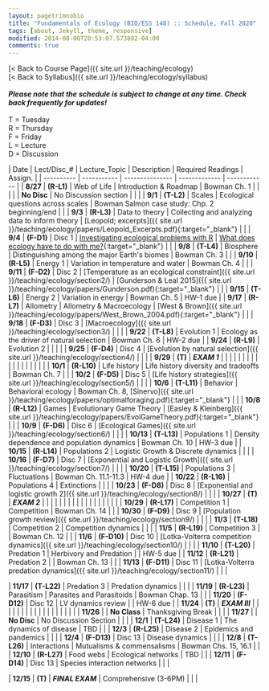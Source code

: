 ```yaml
---
layout: pagetrimnobio
title: "Fundamentals of Ecology (BIO/ESS 148) :: Schedule, Fall 2020"
tags: [about, Jekyll, theme, responsive]
modified: 2014-08-08T20:53:07.573882-04:00
comments: true
---
```


[< Back to Course Page]({{ site.url }}/teaching/ecology)  
[< Back to Syllabus]({{ site.url }}/teaching/ecology/syllabus)  
<br>
***Please note that the schedule is subject to change at any time. Check back frequently for updates!***  
<br>
T = Tuesday  
R = Thursday  
F = Friday  
L = Lecture  
D = Discussion

<style>
table{
    border-collapse: collapse;
    border-spacing: 0;
    /* border:1px solid #808080; */
}

/* th{
    border:1px solid #808080;
}

td{
    border:1px solid #808080;
} */
tr:nth-child(even) {background: #CCC}
tr:nth-child(odd) {background: #FFF}
</style>

| Date | Lect/Disc_# | Lecture_Topic | Description | Required Readings | Assign. |
| ---------- | ----------- | --------------- | ------------- | ------------ |
| **8/27**       | **(R-L1)** | Web of Life | Introduction & Roadmap | Bowman Ch. 1 |     |
|         |  | **No Disc** | No Discussion section |  |     |
| **9/1**  | **(T-L2)** | Scales | Ecological questions across scales | Bowman Salmon case study: Chp. 2 beginning/end |     |
|  **9/3**  | **(R-L3)** | Data to theory | Collecting and analyzing data to inform theory | [Leopold; excerpts]({{ site.url }}/teaching/ecology/papers/Leopold_Excerpts.pdf){:target="_blank"} |     |
|    **9/4**     | **(F-D1)** | Disc 1 | [Investigating ecological problems with R](http://jdyeakel.github.io/teaching/ecology/section1) | [What does ecology have to do with me?](https://www.esa.org/about/what-does-ecology-have-to-do-with-me/){:target="_blank"} |     |
| **9/8**       | **(T-L4)** | Biosphere | Distinguishing among the major Earth's biomes | Bowman Ch. 3 |     |
|  **9/10**   | **(R-L5)** | Energy 1 | Variation in temperature and water | Bowman Ch. 4 |     |
|     **9/11**    | **(F-D2)** | Disc 2 |  [Temperature as an ecological constraint]({{ site.url }}/teaching/ecology/section2/)    | [Gunderson & Leal 2015]({{ site.url }}/teaching/ecology/papers/Gunderson.pdf){:target="_blank"} |     |
| **9/15** | **(T-L6)** | Energy 2 | Variation in energy | Bowman Ch. 5 |  HW-1 due  |
| **9/17** | **(R-L7)** | Allometry | Allometry & Macroecology | [West & Brown]({{ site.url }}/teaching/ecology/papers/West_Brown_2004.pdf){:target="_blank"} |    |
|     **9/18**    | **(F-D3)** | Disc 3 |  [Macroecology]({{ site.url }}/teaching/ecology/section3/)  |    |     |
| **9/22** | **(T-L8)** | Evolution 1 | Ecology as the driver of natural selection | Bowman Ch. 6 |  HW-2 due  |
| **9/24** | **(R-L9)** | Evolution 2 |  |  |    |
|    **9/25**     | **(F-D4)** | Disc 4 |   [Evolution by natural selection]({{ site.url }}/teaching/ecology/section4/)  |  |    |
| **9/29** | **(T)** | ***EXAM 1*** |  |  |    |
|   |   |   |   |   |   |
|   |   |   |   |   |   |
| **10/1** | **(R-L10)** | Life history | Life history diversity and tradeoffs | Bowman Ch. 7 |    |
|    **10/2**     | **(F-D5)** | Disc 5 |  [Life history strategies]({{ site.url }}/teaching/ecology/section5/)  |   |     |
| **10/6** | **(T-L11)** | Behavior | Behavioral ecology | Bowman Ch. 8, [Sinervo]({{ site.url }}/teaching/ecology/papers/optimalforaging.pdf){:target="_blank"} |    |
| **10/8** | **(R-L12)** | Games | Evolutionary Game Theory | [Easley & Kleinberg]({{ site.url }}/teaching/ecology/papers/EvolGameTheory.pdf){:target="_blank"} |    |
|     **10/9**    | **(F-D6)** | Disc 6 |  [Ecological Games]({{ site.url }}/teaching/ecology/section6/)    |  |    |
| **10/13** | **(T-L13)** | Populations 1 | Density dependence and population dynamics | Bowman Ch. 10 |  HW-3 due  |
| **10/15** | **(R-L14)** | Populations 2 | Logistic Growth & Discrete dynamics  |    |    |
|     **10/16**    | **(F-D7)** | Disc 7 |  [Exponential and Logistic Growth]({{ site.url }}/teaching/ecology/section7/) |  |    |
| **10/20** | **(T-L15)** | Populations 3 | Fluctuations | Bowman Ch. 11.1-11.3 |  HW-4 due  |
| **10/22** | **(R-L16)** | Populations 4 | Extinctions |  |    |
|    **10/23**     | **(F-D8)** | Disc 8 | [Exponential and logistic growth 2]({{ site.url }}/teaching/ecology/section8/)    |  |    |
| **10/27** | **(T)** | ***EXAM 2*** |   |   |    |
|   |   |   |   |   |   |
|   |   |   |   |   |   |
| **10/29** | **(R-L17)** | Competition 1 | Competition | Bowman Ch. 14 |    |
|    **10/30**     | **(F-D9)** | Disc 9 |  [Population growth review]({{ site.url }}/teaching/ecology/section9/)  |   |    |
| **11/3** | **(T-L18)** | Competition 2 | Competition dynamics |  |    |
| **11/5** | **(R-L19)** | Competition 3 |  | Bowman Ch. 12 |    |
|     **11/6**    | **(F-D10)** | Disc 10 |  [Lotka-Volterra competition dynamics]({{ site.url }}/teaching/ecology/section10/)  |  |   |
| **11/10** | **(T-L20)** | Predation 1 | Herbivory and Predation |  |  HW-5 due  |
| **11/12** | **(R-L21)** | Predation 2 |  | Bowman Ch. 13 |    |
|    **11/13**     | **(F-D11)** | Disc 11 |  [Lotka-Volterra predation dynamics]({{ site.url }}/teaching/ecology/section11/) |  |  |
<!-- | **11/17** | **(T-L22)** | Disease 1 | The dynamics of disease | TBD |    |
| **11/19** | **(R-L23)** | Disease 2 | Epidemics and pandemics |  |    | -->
| **11/17** | **(T-L22)** | Predation 3 | Predation dynamics | | |
| **11/19** | **(R-L23)** | Parasitism | Parasites and Parasitoids | Bowman Chap. 13 |    |
|    **11/20**     | **(F-D12)** | Disc 12 |  LV dynamics review |  | HW-6 due |
| **11/24** | **(T)** | ***EXAM III*** |  |   |    |
|   |   |   |   |   |   |
|   |   |   |   |   |   |
| **11/26** |  | **No Class** | Thanksgiving Break |  |    |
|     **11/27**    |  | **No Disc** |  No Discussion Section |  |  |
| **12/1** | **(T-L24)** | Disease 1 | The dynamics of disease | TBD |    |
| **12/3** | **(R-L25)** | Disease 2 | Epidemics and pandemics |  |    |
|    **12/4**     | **(F-D13)** | Disc 13 | Disease dynamics  | |  |
| **12/8** | **(T-L26)** | Interactions | Mutualisms & commensalisms | Bowman Chs. 15, 16.1 |    |
| **12/10** | **(R-L27)** | Food webs | Ecological networks | TBD |    |
|    **12/11**     | **(F-D14)** | Disc 13 | Species interaction networks  | |  |
<!-- | **12/8** | **(T-L26)** | Communities | Community assembly, succession | Bowman Ch. 17 |    |
| **12/10** | **(R-L27)** | Biogeography | Patterns of species diversity | Bowman Ch. 18 |    |
|     **12/11**    | **(F-D14)** | Disc 14 | Modeling colonization & extinction  | |  | -->
| **12/15** | **(T)** | ***FINAL EXAM*** | Comprehensive (3-6PM)  |  |  |

<!---
| **11/17** | **23-T** | Interactions | Mutualism and commensalism | Bowman Ch. 15 |    |
| **11/19** | **24-R** | Networks | Interactions across ecological networks | TBD |    |
|         | | **Disc-12** |  Analyzing ecological networks |  | HW-9 due |--->